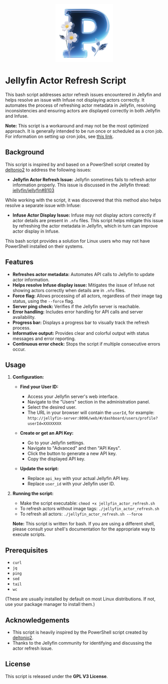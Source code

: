 <p align="center">
  <a href="https://peifeng.li"><img width="184px" alt="logo" src="https://raw.githubusercontent.com/li-peifeng/li-peifeng.github.io/refs/heads/main/logo.png" />
  </a>
</p>

# Jellyfin Actor Refresh Script

This bash script addresses actor refresh issues encountered in Jellyfin and helps resolve an issue with Infuse not displaying actors correctly. It automates the process of refreshing actor metadata in Jellyfin, resolving inconsistencies and ensuring actors are displayed correctly in both Jellyfin and Infuse. 

**Note:** This script is a workaround and may not be the most optimized approach. It is generally intended to be run once or scheduled as a cron job. For information on setting up cron jobs, see [this link](https://www.ostechnix.com/a-beginners-guide-to-cron-jobs/). 


## Background

This script is inspired by and based on a PowerShell script created by [deltonio2](https://github.com/deltonio2) to address the following issues:

- **Jellyfin Actor Refresh Issue:** Jellyfin sometimes fails to refresh actor information properly. This issue is discussed in the Jellyfin thread: [jellyfin/jellyfin#8103](https://github.com/jellyfin/jellyfin/issues/8103)

While working with the script, it was discovered that this method also helps resolve a separate issue with Infuse:

- **Infuse Actor Display Issue:** Infuse may not display actors correctly if actor details are present in `.nfo` files. This script helps mitigate this issue by refreshing the actor metadata in Jellyfin, which in turn can improve actor display in Infuse.

This bash script provides a solution for Linux users who may not have PowerShell installed on their systems.

## Features

- **Refreshes actor metadata:** Automates API calls to Jellyfin to update actor information.
- **Helps resolve Infuse display issue:** Mitigates the issue of Infuse not showing actors correctly when details are in `.nfo` files.
- **Force flag:** Allows processing of all actors, regardless of their image tag status, using the `--force` flag.
- **Server ping check:** Verifies if the Jellyfin server is reachable.
- **Error handling:** Includes error handling for API calls and server availability.
- **Progress bar:** Displays a progress bar to visually track the refresh process.
- **Informative output:** Provides clear and colorful output with status messages and error reporting.
- **Continuous error check:** Stops the script if multiple consecutive errors occur.

## Usage

1. **Configuration:**
   - **Find your User ID:**
     - Access your Jellyfin server's web interface.
     - Navigate to the "Users" section in the administration panel.
     - Select the desired user.
     - The URL in your browser will contain the `userId`, for example: `http://jellyfin-server:8096/web/#/dashboard/users/profile?userId=XXXXXXXX` 
   - **Create or get an API Key:**
     - Go to your Jellyfin settings.
     - Navigate to "Advanced" and then "API Keys".
     - Click the button to generate a new API key.
     - Copy the displayed API key.

   - **Update the script:**
     - Replace `api_key` with your actual Jellyfin API key.
     - Replace `user_id` with your Jellyfin user ID.

2. **Running the script:**
   - Make the script executable: `chmod +x jellyfin_actor_refresh.sh`
   - To refresh actors without image tags: `./jellyfin_actor_refresh.sh`
   - To refresh all actors: `./jellyfin_actor_refresh.sh --force`

   **Note:** This script is written for bash. If you are using a different shell, please consult your shell's documentation for the appropriate way to execute scripts.

## Prerequisites

- `curl`
- `jq`
- `ping`
- `sed`
- `tail`
- `wc`

(These are usually installed by default on most Linux distributions. If not, use your package manager to install them.)

## Acknowledgements

- This script is heavily inspired by the PowerShell script created by [deltonio2](https://github.com/deltonio2).
- Thanks to the Jellyfin community for identifying and discussing the actor refresh issue.

## License

This script is released under the **GPL V3 License**.
